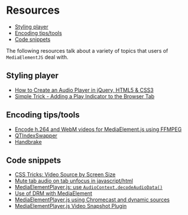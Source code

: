 # Resources

* [Styling player](#styles)
* [Encoding tips/tools](#tools)
* [Code snippets](#gists)

The following resources talk about a variety of topics that users of `MediaElementJS` deal with.

<a id="styles"></a>
## Styling player

* [How to Create an Audio Player in jQuery, HTML5 & CSS3](https://designmodo.com/audio-player/)
* [Simple Trick - Adding a Play Indicator to the Browser Tab](https://www.raymondcamden.com/2014/02/04/Simple-Trick-Adding-a-Play-Indicator-to-the-Browser-Tab)

<a id="tools"></a>
## Encoding tips/tools

* [Encode h.264 and WebM videos for MediaElement.js using FFMPEG](http://blogs.visigo.com/chriscoulson/encode-h-264-and-webm-videos-for-mediaelement-js-using-ffmpeg/)
* [QTIndexSwapper](http://renaun.com/blog/code/qtindexswapper/)
* [Handbrake](https://handbrake.fr/docs/en/1.0.0/)

<a id="gists"></a>
## Code snippets

* [CSS Tricks: Video Source by Screen Size](https://css-tricks.com/video-source-by-screen-size/)
* [Mute tab audio on tab unfocus in javascript/html](https://stackoverflow.com/questions/34506133/mute-tab-audio-on-tab-unfocus-in-javascript-html)
* [MediaElementPlayer.js: use `AudioContext.decodeAudioData()`](https://gist.github.com/rafa8626/e6afe41dd00742a75c4d25cc387a7d61)
* [Use of DRM with MediaElement](https://jsfiddle.net/f431r2zq/12/)
* [MediaElementPlayer.js using Chromecast and dynamic sources](https://jsfiddle.net/Luuwnjfm/18/)
* [MediaElementPlayer.js Video Snapshot Plugin](https://github.com/Codecsocean/mediaelement-snapshot)
